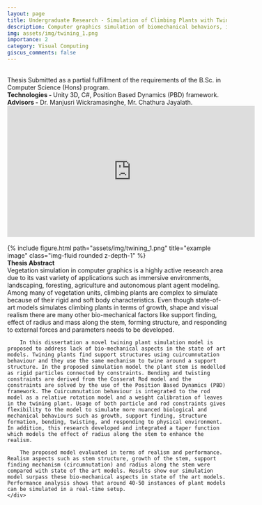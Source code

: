 ```yaml
---
layout: page
title: Undergraduate Research - Simulation of Climbing Plants with Twining Behaviour, 2018-2019.
description: Computer graphics simulation of biomechanical behaviors, including twining and support-finding in climbing plants.
img: assets/img/twining_1.png
importance: 2
category: Visual Computing
giscus_comments: false
---
```

<br>
Thesis Submitted as a partial fulfillment of the requirements of the B.Sc. in Computer Science (Hons) program. <br>
<b>Technologies - </b>  Unity 3D, C#, Position Based Dynamics (PBD) framework. <br>
<b>Advisors -</b> Dr. Manjusri  Wickramasinghe,  Mr. Chathura Jayalath. <br>

<div class="row">
    <div class="col-sm mt-3 mt-md-0"> 
        <!-- {% include video.html path="https://www.youtube.com/embed/ybruSmdzXuY" class="img-fluid rounded z-depth-1" width="956" height="568" %} -->
        <iframe width="568" height="300" src="https://www.youtube.com/embed/ybruSmdzXuY" frameborder="0"> </iframe>
        <br><br>
        {% include figure.html path="assets/img/twining_1.png" title="example image" class="img-fluid rounded z-depth-1" %}
    </div>
    <div class="col-sm mt-3 mt-md-0">
        <b>Thesis Abstract</b><br>
        Vegetation simulation in computer graphics is a highly active research area due to its vast variety of applications such as immersive environments, landscaping, foresting, agriculture and autonomous plant agent modeling. Among many of vegetation units, climbing plants are complex to simulate because of their rigid and soft body characteristics. Even though state-of-art models simulates climbing plants in terms of growth, shape and visual realism there are many other bio-mechanical factors like support finding, effect of radius and mass along the stem, forming structure,  and  responding to external forces and parameters needs to be developed.

        In this dissertation a novel twining plant simulation model is proposed to address lack of bio-mechanical aspects in the state of art models. Twining plants find support structures using cuircumnutation behaviour and they use the same mechanism to twine around a support structure. In the proposed simulation model the plant stem is modelled as rigid particles connected by constraints. Bending and twisting constraints are derived from the Cosserat Rod model and the constraints are solved by the use of the Position Based Dynamics (PBD) framework. The Cuircumnutation behaviour is integrated to the rod model as a relative rotation model and a weight calibration of leaves in the twining plant. Usage of both particle and rod constraints gives flexibility to the model to simulate more nuanced biological and mechanical behaviours such as growth, support finding, structure formation, bending, twisting, and responding to physical environment. In addition, this research developed and integrated a taper function which models the effect of radius along the stem to enhance the realism.   

        The proposed model evaluated in terms of realism and performance. Realism aspects such as stem structure, growth of the stem, support finding mechanism (circumnutation) and radius along the stem were compared with state of the art models. Results show our simulation model surpass these bio-mechanical aspects in state of the art models. Performance analysis shows that around 40-50 instances of plant models can be simulated in a real-time setup.
    </div>
</div>

